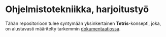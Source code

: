 # Ohjelmistotekniikka, harjoitustyö

Tähän repositorioon tulee syntymään yksinkertainen **Tetris**-konsepti,
joka, on alustavasti määritelty tarkemmin
[dokumentaatiossa](dokumentaatio/vaatimusmaarittely.md).